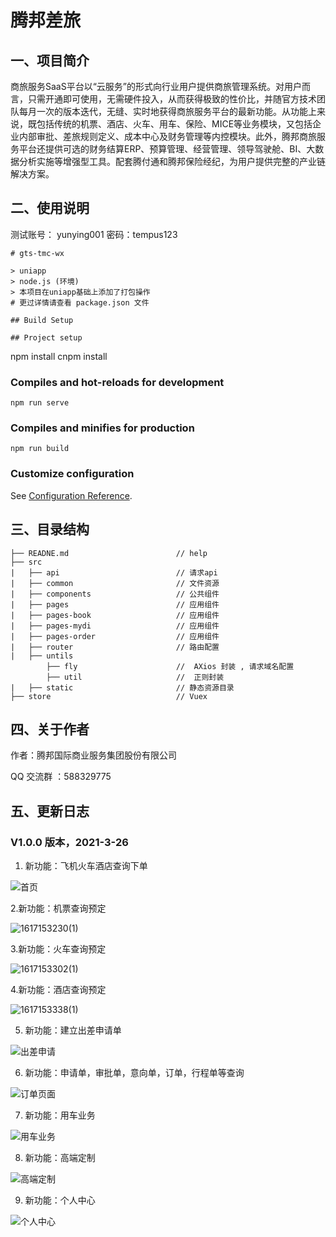 

# 							腾邦差旅



## 一、项目简介

​	商旅服务SaaS平台以“云服务”的形式向行业用户提供商旅管理系统。对用户而言，只需开通即可使用，无需硬件投入，从而获得极致的性价比，并随官方技术团队每月一次的版本迭代，无缝、实时地获得商旅服务平台的最新功能。
​    从功能上来说，既包括传统的机票、酒店、火车、用车、保险、MICE等业务模块，又包括企业内部审批、差旅规则定义、成本中心及财务管理等内控模块。
​    此外，腾邦商旅服务平台还提供可选的财务结算ERP、预算管理、经营管理、领导驾驶舱、BI、大数据分析实施等增强型工具。配套腾付通和腾邦保险经纪，为用户提供完整的产业链解决方案。



## 二、使用说明

测试账号： yunying001 密码：tempus123

```
# gts-tmc-wx

> uniapp
> node.js (环境)
> 本项目在uniapp基础上添加了打包操作
# 更过详情请查看 package.json 文件

## Build Setup

## Project setup
```
npm install
cnpm install

### Compiles and hot-reloads for development
```
npm run serve
```

### Compiles and minifies for production
```
npm run build
```

### Customize configuration
See [Configuration Reference](https://cli.vuejs.org/config/).

## 三、目录结构

```
├── READNE.md   					 // help
├──	src
|	├── api  						 // 请求api
|	├── common  					 // 文件资源
|	├── components					 // 公共组件
|	├── pages					     // 应用组件
|	├── pages-book					 // 应用组件
|	├── pages-mydi					 // 应用组件
|	├── pages-order					 // 应用组件
|	├── router						 // 路由配置
|	├── untils
        ├── fly  					 //  AXios 封装 , 请求域名配置
        ├── util  					 //  正则封装
|	├── static						 // 静态资源目录
├── store 							 // Vuex
```

## 四、关于作者

作者：腾邦国际商业服务集团股份有限公司 

QQ 交流群 ：588329775



## 五、更新日志

### V1.0.0 版本，2021-3-26

1. 新功能：飞机火车酒店查询下单

![首页](https://user-images.githubusercontent.com/43610618/112946629-58f4da00-9168-11eb-9236-1a4440b4feca.jpg)

2.新功能：机票查询预定

![1617153230(1)](https://user-images.githubusercontent.com/81606541/113079429-98bece80-9207-11eb-89bb-b078a4a5ea8c.png)

3.新功能：火车查询预定

![1617153302(1)](https://user-images.githubusercontent.com/81606541/113079435-9ceaec00-9207-11eb-98a4-c34ba0bb79fc.png)

4.新功能：酒店查询预定

![1617153338(1)](https://user-images.githubusercontent.com/81606541/113079445-a07e7300-9207-11eb-980b-c0394d90264c.png)

5. 新功能：建立出差申请单

![出差申请](https://user-images.githubusercontent.com/43610618/112946653-614d1500-9168-11eb-9898-04dd1c02044b.jpg)

6. 新功能：申请单，审批单，意向单，订单，行程单等查询
 
![订单页面](https://user-images.githubusercontent.com/43610618/112946713-6e6a0400-9168-11eb-8e0d-32f18330288b.jpg)

7. 新功能：用车业务

![用车业务](https://user-images.githubusercontent.com/43610618/112946733-74f87b80-9168-11eb-9770-a5716f72e55d.jpg)

8. 新功能：高端定制

![高端定制](https://user-images.githubusercontent.com/43610618/112946784-817cd400-9168-11eb-8a35-484a5515fbb7.jpg)

9. 新功能：个人中心

![个人中心](https://user-images.githubusercontent.com/43610618/112946812-893c7880-9168-11eb-9e9d-945cf2bcaed6.jpg)
